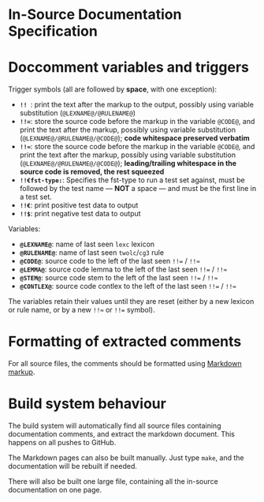 # In-Source Documentation Specification

# Doccomment variables and triggers

Trigger symbols (all are followed by **space**, with one exception):

* **`!! `**:  print the text after the markup to the output, possibly
                 using variable substitution (`@LEXNAME@/@RULENAME@`)
* **`!!=`**:  store the source code before the markup in the variable `@CODE@`,
                 and print the text after the markup, possibly using
                 variable substitution (`@LEXNAME@/@RULENAME@/@CODE@`);
                 **code whitespace preserved verbatim**
* **`!!≈`**:  store the source code before the markup in the variable `@CODE@`,
                 and print the text after the markup, possibly using
                 variable substitution (`@LEXNAME@/@RULENAME@/@CODE@`);
                 **leading/trailing whitespace in the source code is removed, the rest squeezed**
* **`!!€fst-type:`**:  Specifies the fst-type to run a test set against, must be
                 followed by the test name — **NOT** a space — and must be the first line in a
                 test set.
* **`!!€`**:  print positive test data to output
* **`!!$`**:  print negative test data to output

Variables:

* **`@LEXNAME@`**:  name of last seen `lexc` lexicon
* **`@RULENAME@`**:  name of last seen `twolc`/`cg3` rule
* **`@CODE@`**:  source code to the left of the last seen `!!=` / `!!≈`
* **`@LEMMA@`**:  source code lemma to the left of the last seen `!!=` / `!!≈`
* **`@STEM@`**:  source code stem to the left of the last seen `!!=` / `!!≈`
* **`@CONTLEX@`**:  source code contlex to the left of the last seen `!!=` / `!!≈`

The variables retain their values until they are reset (either by a new lexicon or rule name, or by a new `!!≈` or `!!=` symbol).

# Formatting of extracted comments

For all source files, the comments should be formatted using [Markdown markup](https://www.markdownguide.org/cheat-sheet/).

# Build system behaviour

The build system will automatically find all source files containing documentation comments, and extract the markdown document. This happens on all pushes to GitHub.

The Markdown pages can also be built manually. Just type `make`, and the documentation will be rebuilt if needed.

There will also be built one large file, containing all the in-source documentation on one page.
